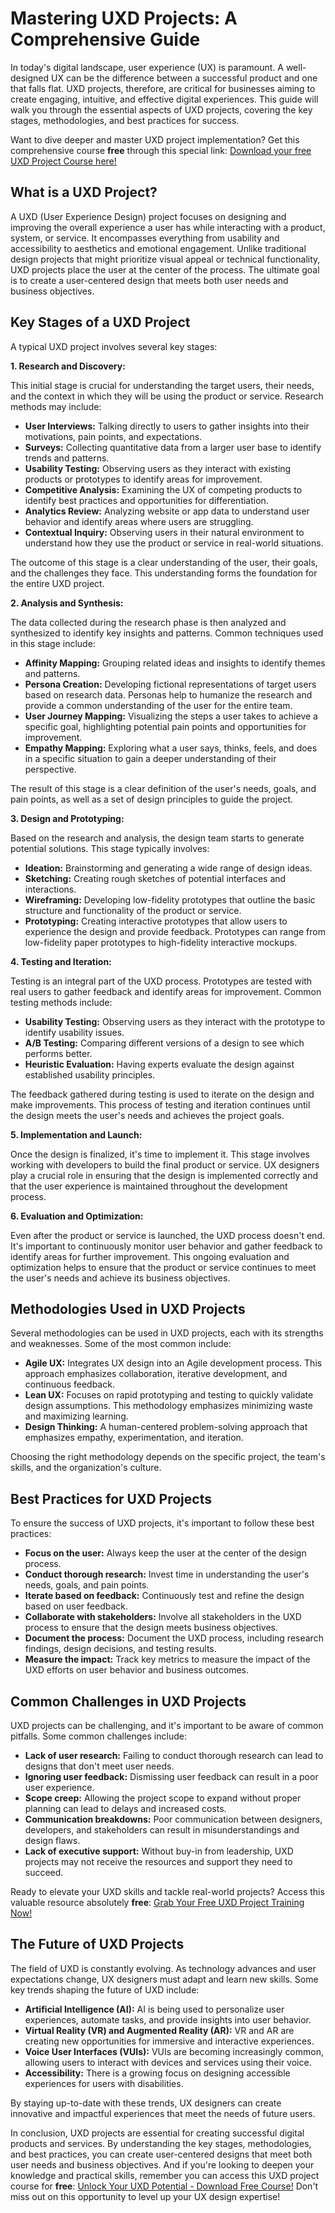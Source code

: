 # Mastering UXD Projects: A Comprehensive Guide

In today's digital landscape, user experience (UX) is paramount. A well-designed UX can be the difference between a successful product and one that falls flat. UXD projects, therefore, are critical for businesses aiming to create engaging, intuitive, and effective digital experiences. This guide will walk you through the essential aspects of UXD projects, covering the key stages, methodologies, and best practices for success.

Want to dive deeper and master UXD project implementation? Get this comprehensive course **free** through this special link: [Download your free UXD Project Course here!](https://udemywork.com/uxd-projects)

## What is a UXD Project?

A UXD (User Experience Design) project focuses on designing and improving the overall experience a user has while interacting with a product, system, or service. It encompasses everything from usability and accessibility to aesthetics and emotional engagement. Unlike traditional design projects that might prioritize visual appeal or technical functionality, UXD projects place the user at the center of the process. The ultimate goal is to create a user-centered design that meets both user needs and business objectives.

## Key Stages of a UXD Project

A typical UXD project involves several key stages:

**1. Research and Discovery:**

This initial stage is crucial for understanding the target users, their needs, and the context in which they will be using the product or service. Research methods may include:

*   **User Interviews:** Talking directly to users to gather insights into their motivations, pain points, and expectations.
*   **Surveys:** Collecting quantitative data from a larger user base to identify trends and patterns.
*   **Usability Testing:** Observing users as they interact with existing products or prototypes to identify areas for improvement.
*   **Competitive Analysis:** Examining the UX of competing products to identify best practices and opportunities for differentiation.
*   **Analytics Review:** Analyzing website or app data to understand user behavior and identify areas where users are struggling.
*   **Contextual Inquiry:** Observing users in their natural environment to understand how they use the product or service in real-world situations.

The outcome of this stage is a clear understanding of the user, their goals, and the challenges they face. This understanding forms the foundation for the entire UXD project.

**2. Analysis and Synthesis:**

The data collected during the research phase is then analyzed and synthesized to identify key insights and patterns. Common techniques used in this stage include:

*   **Affinity Mapping:** Grouping related ideas and insights to identify themes and patterns.
*   **Persona Creation:** Developing fictional representations of target users based on research data. Personas help to humanize the research and provide a common understanding of the user for the entire team.
*   **User Journey Mapping:** Visualizing the steps a user takes to achieve a specific goal, highlighting potential pain points and opportunities for improvement.
*   **Empathy Mapping:** Exploring what a user says, thinks, feels, and does in a specific situation to gain a deeper understanding of their perspective.

The result of this stage is a clear definition of the user's needs, goals, and pain points, as well as a set of design principles to guide the project.

**3. Design and Prototyping:**

Based on the research and analysis, the design team starts to generate potential solutions. This stage typically involves:

*   **Ideation:** Brainstorming and generating a wide range of design ideas.
*   **Sketching:** Creating rough sketches of potential interfaces and interactions.
*   **Wireframing:** Developing low-fidelity prototypes that outline the basic structure and functionality of the product or service.
*   **Prototyping:** Creating interactive prototypes that allow users to experience the design and provide feedback.  Prototypes can range from low-fidelity paper prototypes to high-fidelity interactive mockups.

**4. Testing and Iteration:**

Testing is an integral part of the UXD process. Prototypes are tested with real users to gather feedback and identify areas for improvement. Common testing methods include:

*   **Usability Testing:** Observing users as they interact with the prototype to identify usability issues.
*   **A/B Testing:** Comparing different versions of a design to see which performs better.
*   **Heuristic Evaluation:** Having experts evaluate the design against established usability principles.

The feedback gathered during testing is used to iterate on the design and make improvements. This process of testing and iteration continues until the design meets the user's needs and achieves the project goals.

**5. Implementation and Launch:**

Once the design is finalized, it's time to implement it. This stage involves working with developers to build the final product or service. UX designers play a crucial role in ensuring that the design is implemented correctly and that the user experience is maintained throughout the development process.

**6. Evaluation and Optimization:**

Even after the product or service is launched, the UXD process doesn't end. It's important to continuously monitor user behavior and gather feedback to identify areas for further improvement. This ongoing evaluation and optimization helps to ensure that the product or service continues to meet the user's needs and achieve its business objectives.

## Methodologies Used in UXD Projects

Several methodologies can be used in UXD projects, each with its strengths and weaknesses. Some of the most common include:

*   **Agile UX:** Integrates UX design into an Agile development process. This approach emphasizes collaboration, iterative development, and continuous feedback.
*   **Lean UX:** Focuses on rapid prototyping and testing to quickly validate design assumptions. This methodology emphasizes minimizing waste and maximizing learning.
*   **Design Thinking:** A human-centered problem-solving approach that emphasizes empathy, experimentation, and iteration.

Choosing the right methodology depends on the specific project, the team's skills, and the organization's culture.

## Best Practices for UXD Projects

To ensure the success of UXD projects, it's important to follow these best practices:

*   **Focus on the user:** Always keep the user at the center of the design process.
*   **Conduct thorough research:** Invest time in understanding the user's needs, goals, and pain points.
*   **Iterate based on feedback:** Continuously test and refine the design based on user feedback.
*   **Collaborate with stakeholders:** Involve all stakeholders in the UXD process to ensure that the design meets business objectives.
*   **Document the process:** Document the UXD process, including research findings, design decisions, and testing results.
*   **Measure the impact:** Track key metrics to measure the impact of the UXD efforts on user behavior and business outcomes.

## Common Challenges in UXD Projects

UXD projects can be challenging, and it's important to be aware of common pitfalls. Some common challenges include:

*   **Lack of user research:** Failing to conduct thorough research can lead to designs that don't meet user needs.
*   **Ignoring user feedback:** Dismissing user feedback can result in a poor user experience.
*   **Scope creep:** Allowing the project scope to expand without proper planning can lead to delays and increased costs.
*   **Communication breakdowns:** Poor communication between designers, developers, and stakeholders can result in misunderstandings and design flaws.
*   **Lack of executive support:** Without buy-in from leadership, UXD projects may not receive the resources and support they need to succeed.

Ready to elevate your UXD skills and tackle real-world projects? Access this valuable resource absolutely **free**: [Grab Your Free UXD Project Training Now!](https://udemywork.com/uxd-projects)

## The Future of UXD Projects

The field of UXD is constantly evolving. As technology advances and user expectations change, UX designers must adapt and learn new skills. Some key trends shaping the future of UXD include:

*   **Artificial Intelligence (AI):** AI is being used to personalize user experiences, automate tasks, and provide insights into user behavior.
*   **Virtual Reality (VR) and Augmented Reality (AR):** VR and AR are creating new opportunities for immersive and interactive experiences.
*   **Voice User Interfaces (VUIs):** VUIs are becoming increasingly common, allowing users to interact with devices and services using their voice.
*   **Accessibility:** There is a growing focus on designing accessible experiences for users with disabilities.

By staying up-to-date with these trends, UX designers can create innovative and impactful experiences that meet the needs of future users.

In conclusion, UXD projects are essential for creating successful digital products and services. By understanding the key stages, methodologies, and best practices, you can create user-centered designs that meet both user needs and business objectives. And if you're looking to deepen your knowledge and practical skills, remember you can access this UXD project course for **free**: [Unlock Your UXD Potential - Download Free Course!](https://udemywork.com/uxd-projects) Don't miss out on this opportunity to level up your UX design expertise!
